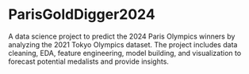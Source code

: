 # ParisGoldDigger2024
A data science project to predict the 2024 Paris Olympics winners by analyzing the 2021 Tokyo Olympics dataset. The project includes data cleaning, EDA, feature engineering, model building, and visualization to forecast potential medalists and provide insights.
